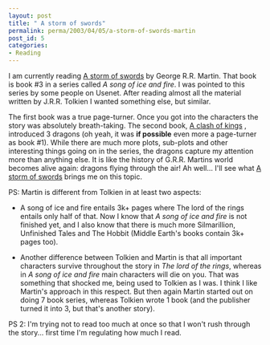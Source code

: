 ```yaml
---
layout: post
title: " A storm of swords"
permalink: perma/2003/04/05/a-storm-of-swords-martin
post_id: 5
categories: 
- Reading
---
```


I am currently reading [A storm of
swords](http://www.amazon.com/Storm-Swords-Song-Fire-Book/dp/055357342X) by
George R.R. Martin. That book is book #3 in a series called _A song of ice and
fire_. I was pointed to this series by some people on Usenet. After reading
almost all the material written by J.R.R. Tolkien I wanted something else, but
similar.

The first book was a true page-turner. Once you got into the characters the
story was absolutely breath-taking. The second book, [A clash of
kings](http://www.amazon.com/gp/product/0553579908/104-8640111-8926352?n=283155)
, introduced 3 dragons (oh yeah, it was **if possible** even more a
page-turner as book #1). While there are much more plots, sub-plots and other
interesting things going on in the series, the dragons capture my attention
more than anything else. It is like the history of G.R.R. Martins world
becomes alive again: dragons flying through the air! Ah well... I'll see what
[A storm of
swords](http://www.amazon.com/Storm-Swords-Song-Fire-Book/dp/055357342X)
brings me on this topic.

PS: Martin is different from Tolkien in at least two aspects:

* A song of ice and fire entails 3k+ pages where The lord of the rings entails
  only half of that. Now I know that _A song of ice and fire_ is not finished
  yet, and I also know that there is much more Silmarillion, Unfinished Tales
  and The Hobbit (Middle Earth's books contain 3k+ pages too).

* Another difference between Tolkien and Martin is that all important
  characters survive throughout the story in _The lord of the rings_, whereas
  in _A song of ice and fire_ main characters will die on you. That was
  something that shocked me, being used to Tolkien as I was. I think I like
  Martin's approach in this respect. But then again Martin started out on
  doing 7 book series, whereas Tolkien wrote 1 book (and the publisher turned
  it into 3, but that's another story).

PS 2: I'm trying not to read too much at once so that I won't rush through the
story... first time I'm regulating how much I read.
